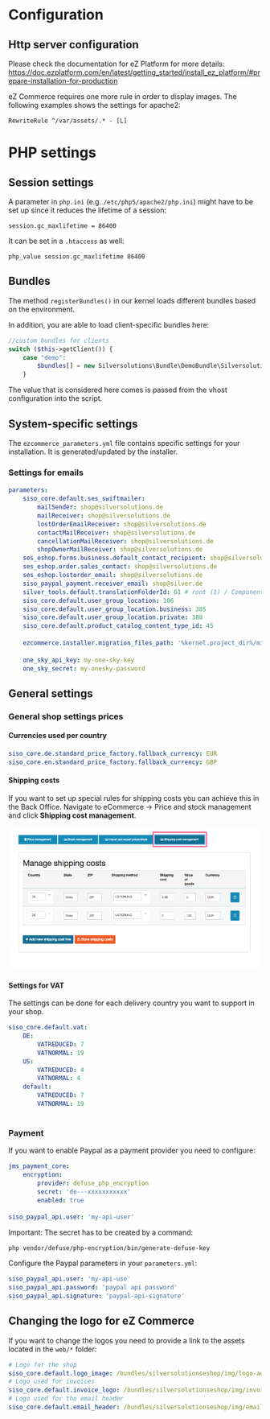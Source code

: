 # Configuration

## Http server configuration

Please check the documentation for eZ Platform for more details: https://doc.ezplatform.com/en/latest/getting_started/install_ez_platform/#prepare-installation-for-production

eZ Commerce requires one more rule in order to display images. The following examples shows the settings for apache2: 

``` 
RewriteRule ^/var/assets/.* - [L]
```

# PHP settings

## Session settings

A parameter in `php.ini` (e.g. `/etc/php5/apache2/php.ini`) might have to be set up since it reduces the lifetime of a session:

``` 
session.gc_maxlifetime = 86400
```

It can be set in a `.htaccess` as well:

``` 
php_value session.gc_maxlifetime 86400
```

## Bundles

The method `registerBundles()` in our kernel loads different bundles based on the environment.

In addition, you are able to load client-specific bundles here:

``` php
//custom bundles for clients
switch ($this->getClient()) {
    case "demo":
        $bundles[] = new Silversolutions\Bundle\DemoBundle\SilversolutionsDemoBundle();
    }
```

The value that is considered here comes is passed from the vhost configuration into the script.

## System-specific settings

The `ezcommerce_parameters.yml` file contains specific settings for your installation. It is generated/updated by the installer. 

### Settings for emails

``` yaml
parameters:
    siso_core.default.ses_swiftmailer:
        mailSender: shop@silversolutions.de
        mailReceiver: shop@silversolutions.de
        lostOrderEmailReceiver: shop@silversolutions.de
        contactMailReceiver: shop@silversolutions.de
        cancellationMailReceiver: shop@silversolutions.de
        shopOwnerMailReceiver: shop@silversolutions.de
    ses_eshop.forms.business.default_contact_recipient: shop@silversolutions.de
    ses_eshop.order.sales_contact: shop@silversolutions.de
    ses_eshop.lostorder_email: shop@silversolutions.de
    siso_paypal_payment.receiver_email: shop@silver.de
    silver_tools.default.translationFolderId: 61 # root (1) / Components (59) / Textmodules (61)
    siso_core.default.user_group_location: 106
    siso_core.default.user_group_location.business: 385
    siso_core.default.user_group_location.private: 388
    siso_core.default.product_catalog_content_type_id: 45

    ezcommerce.installer.migration_files_path: '%kernel.project_dir%/migrations/demo'

    one_sky_api_key: my-one-sky-key
    one_sky_secret: my-onesky-password
```

## General settings

### General shop settings prices

#### Currencies used per country

``` yaml
siso_core.de.standard_price_factory.fallback_currency: EUR
siso_core.en.standard_price_factory.fallback_currency: GBP
```

#### Shipping costs

If you want to set up special rules for shipping costs you can achieve this in the Back Office.
Navigate to eCommerce -> Price and stock management and click **Shipping cost management**.

![](../img/base_configuration.png)

#### Settings for VAT

The settings can be done for each delivery country you want to support in your shop. 

``` yaml
siso_core.default.vat:
    DE:
        VATREDUCED: 7
        VATNORMAL: 19
    US: 
        VATREDUCED: 4
        VATNORMAL: 4   
    default:
        VATREDUCED: 7
        VATNORMAL: 19
        
```

### Payment 

If you want to enable Paypal as a payment provider you need to configure:

``` yaml
jms_payment_core:
    encryption:
        provider: defuse_php_encryption
        secret: 'de---xxxxxxxxxxx'
        enabled: true

siso_paypal_api.user: 'my-api-user'
```

Important: The secret has to be created by a command:

``` 
php vendor/defuse/php-encryption/bin/generate-defuse-key
```

Configure the Paypal parameters in your `parameters.yml`:

``` yaml
siso_paypal_api.user: 'my-api-use'
siso_paypal_api.password: 'paypal api password'
siso_paypal_api.signature: 'paypal-api-signature'
```

## Changing the logo for eZ Commerce

If you want to change the logos you need to provide a link to the assets located in the `web/*` folder:

``` yaml
# Logo for the shop
siso_core.default.logo_image: /bundles/silversolutionseshop/img/logo-advanced.png
# Logo used for invoices
siso_core.default.invoice_logo: /bundles/silversolutionseshop/img/invoice_logo.png
# Logo used for the email header 
siso_core.default.email_header: /bundles/silversolutionseshop/img/email-header.png
```
